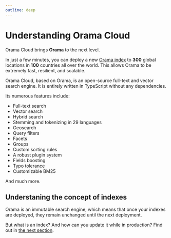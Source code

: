 ```yaml
---
outline: deep
---
```


# Understanding Orama Cloud

Orama Cloud brings **Orama** to the next level.

In just a few minutes, you can deploy a new [Orama index](/cloud/understanding-orama/indexes) to **300** global locations in **100** countries all over the world. This allows Orama to be extremely fast, resilient, and scalable.

Orama Cloud, based on Orama, is an open-source full-text and vector search engine. It is entirely written in TypeScript without any dependencies.

Its numerous features include:

- Full-text search
- Vector search
- Hybrid search
- Stemming and tokenizing in 29 languages
- Geosearch
- Query filters
- Facets
- Groups
- Custom sorting rules
- A robust plugin system
- Fields boosting
- Typo tolerance
- Customizable BM25

And much more.

## Understaning the concept of indexes

Orama is an immutable search engine, which means that once your indexes are deployed, they remain unchanged until the next deployment.

But what is an index? And how can you update it while in production? Find out in [the next section](/cloud/understanding-orama/indexes).
